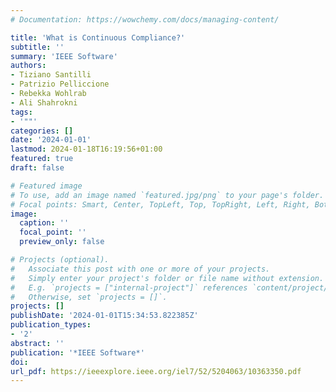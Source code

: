 ```yaml
---
# Documentation: https://wowchemy.com/docs/managing-content/

title: 'What is Continuous Compliance?'
subtitle: ''
summary: 'IEEE Software'
authors:
- Tiziano Santilli
- Patrizio Pelliccione
- Rebekka Wohlrab
- Ali Shahrokni
tags:
- '""'
categories: []
date: '2024-01-01'
lastmod: 2024-01-18T16:19:56+01:00
featured: true
draft: false

# Featured image
# To use, add an image named `featured.jpg/png` to your page's folder.
# Focal points: Smart, Center, TopLeft, Top, TopRight, Left, Right, BottomLeft, Bottom, BottomRight.
image:
  caption: ''
  focal_point: ''
  preview_only: false

# Projects (optional).
#   Associate this post with one or more of your projects.
#   Simply enter your project's folder or file name without extension.
#   E.g. `projects = ["internal-project"]` references `content/project/deep-learning/index.md`.
#   Otherwise, set `projects = []`.
projects: []
publishDate: '2024-01-01T15:34:53.822385Z'
publication_types:
- '2'
abstract: ''
publication: '*IEEE Software*'
doi:
url_pdf: https://ieeexplore.ieee.org/iel7/52/5204063/10363350.pdf
---
```

